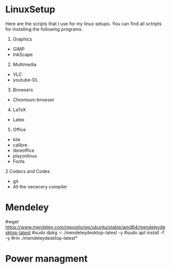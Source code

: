 # LinuxSetup

Here are the scripts that I use for my linux setups. You can find all sctripts for installing the following programs.
1. Graphics
  - GIMP 
  - InkScape

2. Multimedia
 - VLC
 - youtube-DL

3. Browsers
  - Chromium-browser

4. LaTeX
  - Latex

5. Office
  - kile 
  - calibre 
  - libreoffice 
  - playonlinux
  - Fonts

2 Codecs and Codes
- git
- All the nececery compiler

# Mendeley
#wget https://www.mendeley.com/repositories/ubuntu/stable/amd64/mendeleydesktop-latest
#sudo dpkg -i ./mendeleydesktop-latest -y
#sudo apt install -f -y
#rm ./mendeleydesktop-latest*

# Power managment

